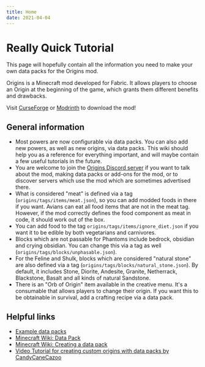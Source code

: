```yaml
---
title: Home
date: 2021-04-04
---
```


# Really Quick Tutorial

This page will hopefully contain all the information you need to make your own data packs for the Origins mod.

Origins is a Minecraft mod developed for Fabric. It allows players to choose an Origin at the beginning of the game, which grants them different benefits and drawbacks.

Visit [CurseForge](https://www.curseforge.com/minecraft/mc-mods/origins) or [Modrinth](https://modrinth.com/mod/origins) to download the mod!

## General information

- Most powers are now configurable via data packs. You can also add new powers, as well as new origins, via data packs. This wiki should help you as a reference for everything important, and will maybe contain a few useful tutorials in the future.
- You are welcome to join the [Origins Discord server](https://discord.gg/4mTMHu3) if you want to talk about the mod, making data packs or add-ons for the mod, or to discover servers which use the mod which are sometimes advertised there.
- What is considered "meat" is defined via a tag (`origins/tags/items/meat.json`), so you can add modded foods in there if you want. Avians can eat all food items that are not in the meat tag. However, if the mod correctly defines the food component as meat in code, it should work out of the box.
- You can add food to the tag `origins/tags/items/ignore_diet.json` if you want it to be edible by both vegetarians and carnivores.
- Blocks which are not passable for Phantoms include bedrock, obsidian and crying obsidian. You can change this via a tag as well (`origins/tags/blocks/unphasable.json`).
- For the Feline and Shulk, blocks which are considered "natural stone" are also defined via a tag (`origins/tags/blocks/natural_stone.json`). By default, it includes Stone, Diorite, Andesite, Granite, Netherrack, Blackstone, Basalt and all kinds of natural Sandstone.
- There is an "Orb of Origin" item available in the creative menu. It's a consumable that allows players to change their origin. If you want this to be obtainable in survival, add a crafting recipe via a data pack.

## Helpful links

* [Example data packs](https://github.com/apace100/origins-example-packs)
* [Minecraft Wiki: Data Pack](https://minecraft.gamepedia.com/Data_Pack)
* [Minecraft Wiki: Creating a data pack](https://minecraft.gamepedia.com/Tutorials/Creating_a_data_pack)
* [Video Tutorial for creating custom origins with data packs by CandyCaneCazoo](https://www.youtube.com/watch?v=jId0Fw4w2PQ)
